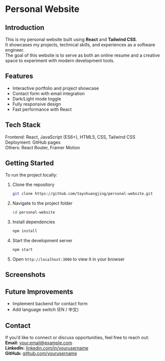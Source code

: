 # Personal Website
## Introduction
This is my personal website built using **React** and **Tailwind CSS**.\
It showcases my projects, technical skills, and experiences as a software engineer.\
The goal of this website is to serve as both an online resume and a creative space to experiment with modern development tools.

## Features
- Interactive portfolio and project showcase
- Contact form with email integration
- Dark/Light mode toggle
- Fully responsive design
- Fast performance with React

## Tech Stack
Frontend: React, JavaScript (ES6+), HTML5, CSS, Tailwind CSS\
Deployment: GitHub pages\
Others: React Router, Framer Motion

## Getting Started
To run the project locally:
1. Clone the repository
   ```bash
   git clone https://github.com/tayshuangjing/personal-website.git
2. Navigate to the project folder
   ```bash
   cd personal-website
3. Install dependencies
   ```bash
   npm install
4. Start the development server
   ```bash
   npm start
5. Open `http://localhost:3000` to view it in your browser

## Screenshots

## Future Improvements
- Implement backend for contact form
- Add language switch (EN / 中文)
   
## Contact
If you’d like to connect or discuss opportunities, feel free to reach out:  
**Email:** your.email@example.com  
**LinkedIn:** [linkedin.com/in/yourusername](https://linkedin.com/in/yourusername)  
**GitHub:** [github.com/yourusername](https://github.com/yourusername)
